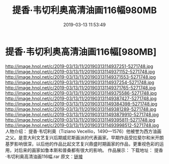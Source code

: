 ﻿---
title: 提香·韦切利奥高清油画116幅980MB
date: 2019-03-13 11:53:49
categories: 电子书、相声、戏曲等其它
tags: 西方油画
---
# 提香·韦切利奥高清油画116幅[980MB]

http://image.hnol.net/c/2019-03/13/11/20190313114937251-5271748.jpg
http://image.hnol.net/c/2019-03/13/11/201903131149371152-5271748.jpg
http://image.hnol.net/c/2019-03/13/11/201903131149371553-5271748.jpg
http://image.hnol.net/c/2019-03/13/11/20190313114937254-5271748.jpg
http://image.hnol.net/c/2019-03/13/11/201903131149371765-5271748.jpg
http://image.hnol.net/c/2019-03/13/11/201903131149375586-5271748.jpg
http://image.hnol.net/c/2019-03/13/11/201903131149387427-5271748.jpg
http://image.hnol.net/c/2019-03/13/11/201903131149384398-5271748.jpg
http://image.hnol.net/c/2019-03/13/11/201903131149381289-5271748.jpg
http://image.hnol.net/c/2019-03/13/11/2019031311493879910-5271748.jpg
http://image.hnol.net/c/2019-03/13/11/201903131149395811-5271748.jpg
http://image.hnol.net/c/2019-03/13/11/2019031311493998512-5271748.jpg
人物介绍：
提香·韦切利奥（Tiziano
Vecellio，1490—1576）他被誉为西方油画之父。是意大利文艺复兴后期威尼斯画派的代表画家。早期作品受拉斐尔和米开朗基罗影响很深，以后他的作品比起文艺复兴鼎盛时期画家的作品，更重视色彩的运用，对后来的画家如鲁本斯和普桑都有很大的影响。
作品展示：
下载地址：
提香·韦切利奥高清油画116幅.rar
原文：[链接](https://blog.sina.com.cn/s/blog_1647c7e760102z9g4.html)